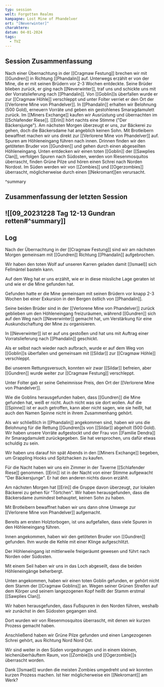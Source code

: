 ```yaml
---
typ: session
welt: Forgotten Realms
kampagne: Lost Mine of Phandelver
ort: "[Neverwinter]"
charaktere: 
datum: 04-01-2024
tags:
  - TVZ
---
```

## Session Zusammenfassung

Nach einer Übernachtung in der [[Cragmaw Festung]] brechen wir mit [[Gundren]] in Richtung [[Phandalin]] auf. Unterwegs erzählt er von der Mine, die er mit seinen Brüdern vor 2-3 Wochen entdeckte. Seine Brüder blieben zurück, er ging nach [[Neverwinter]], traf uns und schickte uns mit der Vorratslieferung nach [[Phandalin]]. Von [[Goblin]]s überfallen wurde er zur [[Cragmaw Höhle]] verschleppt und unter Folter verriet er den Ort der [[Verlorene Mine von Phandelver]]. In [[Phandalin]] erhalten wir Belohnung (500 Gold), erneuern Vorräte und geben ein gestohlenes Smaragdamulett zurück. Im [[Miners Exchange]] kaufen wir Ausrüstung und übernachten im [[Schlafender Riese]].
[[Erin]] hört nachts eine Stimme ("Der Bäckersjunge"). Am nächsten Morgen überzeugt er uns, zur Bäckerei zu gehen, doch die Bäckersdame hat angeblich keinen Sohn. Mit Brotleibern bewaffnet machen wir uns direkt zur [[Verlorene Mine von Phandelver]] auf. Spuren am Höhleneingang führen nach innen. Drinnen finden wir den getöteten Bruder von [[Gundren]] und gehen durch einen abgeseilten Höhleneingang. Unten entdecken wir einen toten [[Goblin]] der [[Sawplies Clan]], verfolgen Spuren nach Südosten, werden von Riesenmosquitos überrascht, finden Grüne Pilze und hören einen Schrei nach Norden Nordost. Im Süden werden wir von [[Zombies]] und [[Ogerzombies]] überrascht, möglicherweise durch einen [[Nekromant]]en verursacht.

^summary

## Zusammenfassung der letzten Session

![[09_20231228 Tag 12-13 Gundran retten#^summary]]
---

## Log

Nach der Übernachtung in der [[Cragmaw Festung]] sind wir am nächsten Morgen gemeinsam mit [[Gundren]] Richtung [[Phandalin]] aufgebrochen.

Wir haben den toten Wolf auf unseren Karren geladen damit [[Ismael]] sich Fellmäntel basteln kann.

Auf dem Weg hat er uns erzählt, wie er in diese missliche Lage geraten ist und wie er die Mine gefunden hat.

Gefunden hatte er die Mine gemeinsam mit seinen Brüdern vor knapp 2-3 Wochen bei einer Exkursion in den Bergen östlich von [[Phandalin]].

Seine beiden Brüder sind in der [[Verlorene Mine von Phandelver]] zurück geblieben um den Höhleneingang freizuräumen, während [[Gundren]] sich auf den Weg nach [[Neverwinter]] gemacht hat, um Verstärkung für eine Auskundschaftung der Mine zu organisieren.

In [[Neverwinter]] ist er auf uns gestoßen und hat uns mit Auftrag einer Vorratslieferung nach [[Phandalin]] geschickt.

Als er selbst nach wieder nach aufbrach, wurde er auf dem Weg von [[Goblin]]s überfallen und gemeinsam mit [[Sildar]] zur [[Cragmaw Höhle]] verschleppt.

Bei unserem Rettungsversuch, konnten wir zwar [[Sildar]] befreien, aber [[Gundren]] wurde weiter zur [[Cragmaw Festung]] verschleppt.

Unter Folter gab er seine Geheimnisse Preis, den Ort der [[Verlorene Mine von Phandelver]].

Wie die Goblins herausgefunden haben, dass [[Gundren]] die Mine gefunden hat, weiß er nicht. Auch nicht was sie dort wollen. Auf die [[Spinne]] ist er auch getroffen, kann aber nicht sagen, wie sie heißt, hat auch den Namen Spinne nicht in ihrem Zusammenhang gehört.

Als wir schließlich in [[Phandalin]] angekommen sind, haben wir uns die Belohnung für die Rettung [[Gundren]]s von [[Sildar]] abgeholt (500 Gold). Wir haben unsere Vorräte aufgestockt und der Frau von [[Familie Dendra]] ihr Smaragdamulett zurückgegeben. Sie hat versprochen, uns dafür etwas schuldig zu sein.

Wir haben uns darauf hin spät Abends in den [[Miners Exchange]] begeben, um Grappling Hooks und Spitzhacken zu kaufen.

Für die Nacht haben wir uns ein Zimmer in der Taverne [[Schlafender Riese]] genommen. [[Erin]] ist in der Nacht von einer Stimme aufgewacht "Der Bäckersjunge". Er hat den anderen nichts davon erzählt.

Am nächsten Morgen hat [[Erin]] die Gruppe davon überzeugt, zur lokalen Bäckerei zu gehen für "Törtchen". Wir haben herausgefunden, dass die Bäckersdame zumindest behauptet, keinen Sohn zu haben.

Mit Brotleibern bewaffnet haben wir uns dann ohne Umwege zur [[Verlorene Mine von Phandelver]] aufgemacht.

Bereits am ersten Holztorbogen, ist uns aufgefallen, dass viele Spuren in den Höhleneingang führen.

Innen angekommen, haben wir den getöteten Bruder von [[Gundren]] gefunden. Ihm wurde die Kehle mit einer Klinge aufgeschlitzt.

Der Höhleneingang ist mittlerweile freigeräumt gewesen und führt nach Norden oder Südosten.

Mit einem Seil haben wir uns in das Loch abgeseilt, dass die beiden Höhleneingänge beherbergt.

Unten angekommen, haben wir einen toten Goblin gefunden, er gehört nicht dem Stamm der [[Cragmaw Goblins]] an. Wegen seiner Grünen Streifen auf dem Körper und seinem langezogenen Kopf heißt der Stamm erstmal [[Sawplies Clan]].

Wir haben herausgefunden, dass Fußspuren in den Norden führen, weshalb wir zunächst in den Südosten gegangen sind.

Dort wurden wir von Riesenmosquitos überrascht, mit denen wir kurzen Prozess gemacht haben.

Anschließend haben wir Grüne Pilze gefunden und einen Langezogenen Schrei gehört, aus Richtung Nord Nord Ost.

Wir sind weiter in den Süden vorgedrungen und in einem kleinen, leichenüberhäuftem Raum, von [[Zombie]]s und [[Ogerzombie]]s überrascht worden. 

Dank [[Ismael]] wurden die meisten Zombies umgedreht und wir konnten kurzen Prozess machen. Ist hier möglicherweise ein [[Nekromant]] am Werk?